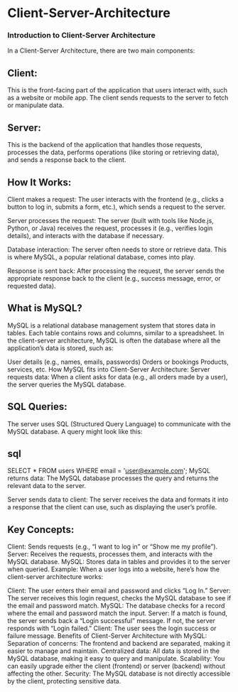 # Client-Server-Architecture


### Introduction to Client-Server Architecture
In a Client-Server Architecture, there are two main components:

## Client: 
This is the front-facing part of the application that users interact with, such as a website or mobile app. The client sends requests to the server to fetch or manipulate data.

## Server: 
This is the backend of the application that handles those requests, processes the data, performs operations (like storing or retrieving data), and sends a response back to the client.

## How It Works:
Client makes a request: The user interacts with the frontend (e.g., clicks a button to log in, submits a form, etc.), which sends a request to the server.

Server processes the request: The server (built with tools like Node.js, Python, or Java) receives the request, processes it (e.g., verifies login details), and interacts with the database if necessary.

Database interaction: The server often needs to store or retrieve data. This is where MySQL, a popular relational database, comes into play.

Response is sent back: After processing the request, the server sends the appropriate response back to the client (e.g., success message, error, or requested data).

## What is MySQL?
MySQL is a relational database management system that stores data in tables. Each table contains rows and columns, similar to a spreadsheet. In the client-server architecture, MySQL is often the database where all the application’s data is stored, such as:

User details (e.g., names, emails, passwords)
Orders or bookings
Products, services, etc.
How MySQL fits into Client-Server Architecture:
Server requests data: When a client asks for data (e.g., all orders made by a user), the server queries the MySQL database.

## SQL Queries: 
The server uses SQL (Structured Query Language) to communicate with the MySQL database. A query might look like this:

## sql

SELECT * FROM users WHERE email = 'user@example.com';
MySQL returns data: The MySQL database processes the query and returns the relevant data to the server.

Server sends data to client: The server receives the data and formats it into a response that the client can use, such as displaying the user’s profile.

## Key Concepts:
Client: Sends requests (e.g., “I want to log in” or “Show me my profile”).
Server: Receives the requests, processes them, and interacts with the MySQL database.
MySQL: Stores data in tables and provides it to the server when queried.
Example:
When a user logs into a website, here’s how the client-server architecture works:

Client: The user enters their email and password and clicks “Log In.”
Server: The server receives this login request, checks the MySQL database to see if the email and password match.
MySQL: The database checks for a record where the email and password match the input.
Server: If a match is found, the server sends back a “Login successful” message. If not, the server responds with “Login failed.”
Client: The user sees the login success or failure message.
Benefits of Client-Server Architecture with MySQL:
Separation of concerns: The frontend and backend are separated, making it easier to manage and maintain.
Centralized data: All data is stored in the MySQL database, making it easy to query and manipulate.
Scalability: You can easily upgrade either the client (frontend) or server (backend) without affecting the other.
Security: The MySQL database is not directly accessible by the client, protecting sensitive data.
